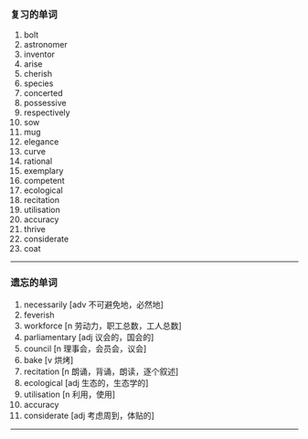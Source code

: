 

### 复习的单词

1. bolt
2. astronomer
3. inventor
4. arise
5. cherish
6. species
7. concerted
8. possessive
9. respectively
10. sow
11. mug
12. elegance
13. curve
14. rational
15. exemplary
16. competent
17. ecological
18. recitation
19. utilisation
20. accuracy
21. thrive
22. considerate
23. coat

------



### 遗忘的单词

1. necessarily [adv 不可避免地，必然地]
2. feverish 
3. workforce [n 劳动力，职工总数，工人总数]
4. parliamentary [adj 议会的，国会的]
5. council [n 理事会，会员会，议会]
6. bake [v 烘烤]
7. recitation [n 朗诵，背诵，朗读，逐个叙述]
8. ecological [adj 生态的，生态学的]
9. utilisation [n 利用，使用]
10. accuracy 
11. considerate [adj 考虑周到，体贴的]

------



### 